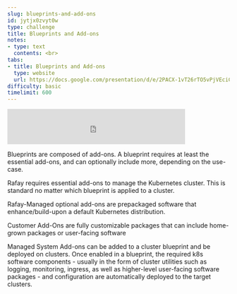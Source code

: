 ```yaml
---
slug: blueprints-and-add-ons
id: jytjx0zvyt0w
type: challenge
title: Blueprints and Add-ons
notes:
- type: text
  contents: <br>
tabs:
- title: Blueprints and Add-ons
  type: website
  url: https://docs.google.com/presentation/d/e/2PACX-1vT26rTO5vPjVEciCPUZUcXgq9WiKgJa313vzAeZzroxjNBcqjthiRmI6C9bBINvdg/embed?start=false&loop=false&delayms=3000
difficulty: basic
timelimit: 600
---
```


<iframe style="position: relative; height: 80px; width: 80%;" src="https://drive.google.com/file/d/1D-wFpHkBCC5jZPbSm4MRYY9GsM1eX7h1/preview" title="Mp3 player" frameborder="0" allow="accelerometer; autoplay; clipboard-write; encrypted-media; gyroscope; picture-in-picture" allowfullscreen></iframe>

Blueprints are composed of add-ons. A blueprint requires at least the essential add-ons, and can optionally include more, depending on the use-case.

Rafay requires essential add-ons to manage the Kubernetes cluster. This is standard no matter which blueprint is applied to a cluster.

Rafay-Managed optional add-ons are prepackaged software that enhance/build-upon a default Kubernetes distribution.

Customer Add-Ons are fully customizable packages that can include home-grown packages or user-facing software

Managed System Add-ons can be added to a cluster blueprint and be deployed on clusters. Once enabled in a blueprint, the required k8s software components - usually in the form of cluster utilities such as logging, monitoring, ingress, as well as higher-level user-facing software packages - and configuration are automatically deployed to the target clusters.
